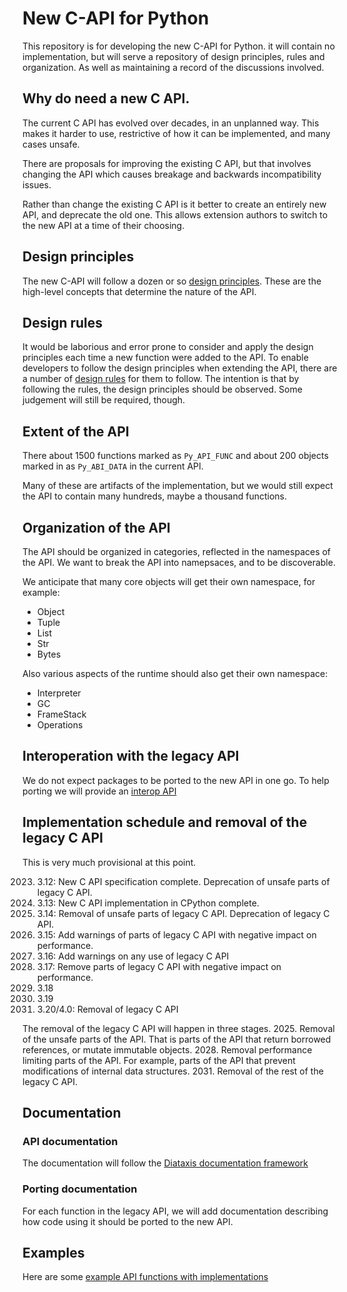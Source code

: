 # New C-API for Python

This repository is for developing the new C-API for Python.
it will contain no implementation, but will serve a repository
of design principles, rules and organization.
As well as maintaining a record of the discussions involved.


## Why do need a new C API.

The current C API has evolved over decades, in an unplanned way.
This makes it harder to use, restrictive of how it can be implemented,
and many cases unsafe.

There are proposals for improving the existing C API, but that involves changing
the API which causes breakage and backwards incompatibility issues.

Rather than change the existing C API is it better to create an entirely new API,
and deprecate the old one. This allows extension authors to switch to the new API
at a time of their choosing.

## Design principles

The new C-API will follow a dozen or so [design principles](./DesignPrinciples.md).
These are the high-level concepts that determine the nature of the API.

## Design rules

It would be laborious and error prone to consider and apply the design principles
each time a new function were added to the API.
To enable developers to follow the design principles when extending the API,
there are a number of [design rules](./DesignRules.md) for them to follow.
The intention is that by following the rules, the design principles should be observed.
Some judgement will still be required, though.

## Extent of the API

There about 1500 functions marked as `Py_API_FUNC` and about 200 objects
marked in as `Py_ABI_DATA` in the current API.

Many of these are artifacts of the implementation, but we would still expect
the API to contain many hundreds, maybe a thousand functions.

## Organization of the API

The API should be organized in categories, reflected in the namespaces of the API.
We want to break the API into namepsaces, and to be discoverable.

We anticipate that many core objects will get their own namespace, for example:

* Object
* Tuple
* List
* Str
* Bytes

Also various aspects of the runtime should also get their own namespace:

* Interpreter
* GC
* FrameStack
* Operations

## Interoperation with the legacy API

We do not expect packages to be ported to the new API in one go.
To help porting we will provide an [interop API](./Interop.md)

## Implementation schedule and removal of the legacy C API

This is very much provisional at this point.

2023. 3.12: New C API specification complete. Deprecation of unsafe parts of legacy C API.
2024. 3.13: New C API implementation in CPython complete. 
2025. 3.14: Removal of unsafe parts of legacy C API. Deprecation of legacy C API.
2026. 3.15: Add warnings of parts of legacy C API with negative impact on performance.
2027. 3.16: Add warnings on any use of legacy C API
2028. 3.17: Remove parts of legacy C API with negative impact on performance.
2029. 3.18
2030. 3.19
2031. 3.20/4.0: Removal of legacy C API

The removal of the legacy C API will happen in three stages.
2025. Removal of the unsafe parts of the API. That is parts of the API that return borrowed references, or mutate immutable objects.
2028. Removal performance limiting parts of the API. For example, parts of the API that prevent modifications of internal data structures.
2031. Removal of the rest of the legacy C API.

## Documentation

### API documentation

The documentation will follow the [Diataxis documentation framework](https://diataxis.fr/)

### Porting documentation

For each function in the legacy API, we will add documentation describing how code
using it should be ported to the new API.

## Examples

Here are some [example API functions with implementations](./examples.md)
